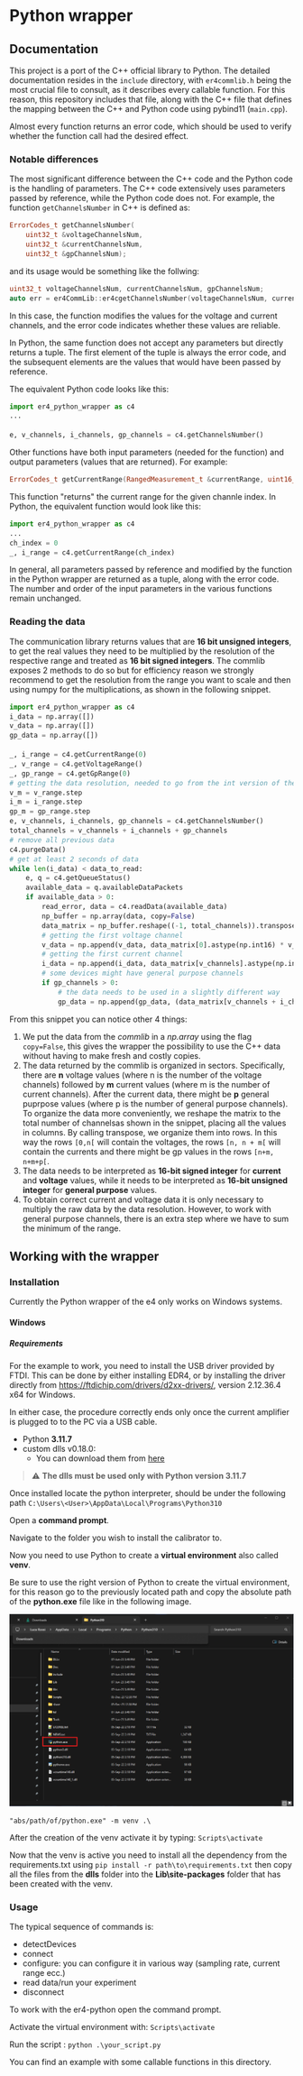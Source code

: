 # Python wrapper

## Documentation
This project is a port of the C++ official library to Python. The detailed documentation resides in the ```include``` directory, with ```er4commlib.h``` being the most crucial file to consult, as it describes every callable function. For this reason, this repository includes that file, along with the C++ file that defines the mapping between the C++ and Python code using pybind11 (```main.cpp```).

Almost every function returns an error code, which should be used to verify whether the function call had the desired effect.
### Notable differences
The most significant difference between the C++ code and the Python code is the handling of parameters. The C++ code extensively uses parameters passed by reference, while the Python code does not.
For example, the function ```getChannelsNumber``` in C++ is defined as:

```cpp
ErrorCodes_t getChannelsNumber(
    uint32_t &voltageChannelsNum,
    uint32_t &currentChannelsNum,
    uint32_t &gpChannelsNum);
```
and its usage would be something like the follwing:
```cpp
uint32_t voltageChannelsNum, currentChannelsNum, gpChannelsNum;
auto err = er4CommLib::er4cgetChannelsNumber(voltageChannelsNum, currentChannelsNum, gpChannelsNum)
```
In this case, the function modifies the values for the voltage and current channels, and the error code indicates whether these values are reliable.

In Python, the same function does not accept any parameters but directly returns a tuple. 
The first element of the tuple is always the error code, and the subsequent elements are the values that would have been passed by reference.

The equivalent Python code looks like this:
```python
import er4_python_wrapper as c4
...

e, v_channels, i_channels, gp_channels = c4.getChannelsNumber()
``` 

Other functions have both input parameters (needed for the function) and output parameters (values that are returned). For example:
```cpp
ErrorCodes_t getCurrentRange(RangedMeasurement_t &currentRange, uint16_t channelIdx = 0);
```
This function "returns" the current range for the given channle index. 
In Python, the equivalent function would look like this:
```python
import er4_python_wrapper as c4
...
ch_index = 0
_, i_range = c4.getCurrentRange(ch_index)
``` 

In general, all parameters passed by reference and modified by the function in the Python wrapper are returned as a tuple, along with the error code. The number and order of the input parameters in the various functions remain unchanged.


### Reading the data
The communication library returns values that are **16 bit unsigned integers**, to get the real values they need to be multiplied by the resolution of the respective range and treated as **16 bit signed integers**.
The commlib exposes 2 methods to do so but for efficiency reason we strongly recommend to get the resolution from the range you want to scale and then using numpy for the multiplications, as shown in the following snippet.
```python
import er4_python_wrapper as c4
i_data = np.array([])
v_data = np.array([])
gp_data = np.array([])

_, i_range = c4.getCurrentRange(0)
_, v_range = c4.getVoltageRange()
_, gp_range = c4.getGpRange(0)
# getting the data resolution, needed to go from the int version of the data to the usable float value
v_m = v_range.step
i_m = i_range.step
gp_m = gp_range.step
e, v_channels, i_channels, gp_channels = c4.getChannelsNumber()
total_channels = v_channels + i_channels + gp_channels
# remove all previous data
c4.purgeData()
# get at least 2 seconds of data
while len(i_data) < data_to_read:
    e, q = c4.getQueueStatus()
    available_data = q.availableDataPackets
    if available_data > 0:
        read_error, data = c4.readData(available_data)
        np_buffer = np.array(data, copy=False)
        data_matrix = np_buffer.reshape((-1, total_channels)).transpose()
        # getting the first voltage channel
        v_data = np.append(v_data, data_matrix[0].astype(np.int16) * v_m)
        # getting the first current channel
        i_data = np.append(i_data, data_matrix[v_channels].astype(np.int16) * i_m)
        # some devices might have general purpose channels
        if gp_channels > 0:
            # the data needs to be used in a slightly different way
            gp_data = np.append(gp_data, (data_matrix[v_channels + i_channels] * gp_m) + gp_m.min)
```
From this snippet you can notice other 4 things:
1. We put the data from the *commlib* in a *np.array* using the flag ```copy=False```, this gives the wrapper the possibility to use the C++ data without having to make fresh and costly copies.
2. The data returned by the commlib is organized in sectors. Specifically, there are **n** voltage values (where n is the number of the voltage channels) followed by **m** current values (where m is the number of current channels). After the current data, there might be **p** general puprpose values (where p is the number of general purpose channels). To organize the data more conveniently, we reshape the matrix to the total number of channelsas shown in the snippet, placing all the values in columns. By calling transpose, we organize them into rows. In this way the rows `[0,n[` will contain the voltages, the rows `[n, n + m[` will contain the currents and there might be gp values in the rows `[n+m, n+m+p[`.
3. The data needs to be interpreted as **16-bit signed integer** for **current** and **voltage** values, while it needs to be interpreted as **16-bit unsigned integer** for **general purpose** values.
4. To obtain correct current and voltage data it is only necessary to multiply the raw data by the data resolution. However, to work with general purpose channels, there is an extra step where we have to sum the minimum of the range.

## Working with the wrapper
### Installation
Currently the Python wrapper of the e4 only works on Windows systems.

#### Windows
##### Requirements
For the example to work, you need to install the USB driver provided by FTDI. This can be done by either installing EDR4, or by installing the driver directly from https://ftdichip.com/drivers/d2xx-drivers/, version 2.12.36.4 x64 for Windows.

In either case, the procedure correctly ends only once the current amplifier is plugged to to the PC via a USB cable.

- Python **3.11.7**
- custom dlls v0.18.0:
    - You can download them from [here](https://elements-ic.com/wp-content/uploads/2024/02/python_3_11_7_dlls.zip)

> :warning: **The dlls must be used only with Python version 3.11.7**

Once installed locate the python interpreter, should be under the following path ```C:\Users\<User>\AppData\Local\Programs\Python310```

Open a **command prompt**.

Navigate to the folder you wish to install the calibrator to.

Now you need to use Python to create a **virtual environment** also called **venv**.

Be sure to use the right version of Python to create the virtual environment, for this reason go to the previously located path and copy the absolute path of the **python.exe** file like in the following image.

![Python Path](./images/pp.png "Python Path")

```
"abs/path/of/python.exe" -m venv .\
```
After the creation of the venv activate it by typing: ```Scripts\activate```

Now that the venv is active you need to install all the dependency from the requirements.txt using ```pip install -r path\to\requirements.txt``` then copy all the files from the **dlls** folder into the **Lib\site-packages** folder that has been created with the venv.

### Usage
The typical sequence of commands is:
- detectDevices
- connect
- configure: you can configure it in various way (sampling rate, current range ecc.)
- read data/run your experiment
- disconnect

To work with the er4-python open the command prompt.

Activate the virtual environment with: ```Scripts\activate```

Run the script : ```python .\your_script.py```

You can find an example with some callable functions in this directory.
